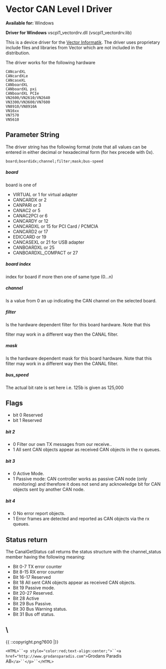 # Vector CAN Level I Driver

**Available for:** Windows

**Driver for Windows** vscpl1_vectordrv.dll (vscpl1_vectordrv.lib)

This is a device driver for the [Vector Informatik](http://www.vector-informatik.com/english). The driver uses proprietary include files and libraries from Vector which are not included in the distribution.  

The driver works for the following hardware

    CANcardXL
    CANcardXLe
    CANcaseXL
    CANboardXL
    CANboardXL pxi
    CANboardXL PCIe 
    VN2600/VN2610/VN2640
    VN3300/VN3600/VN7600
    VN8910/VN8910A
    VN16xx
    VN7570
    VN5610

## Parameter String

The driver string has the following format (note that all values can be entered in either decimal or hexadecimal form (for hex precede with 0x).

    board;boardidx;channel;filter;mask;bus-speed

##### board

board is one of

   * VIRTUAL or 1 for virtual adapter 
   * CANCARDX or 2 
   * CANPARI or 3 
   * CANAC2 or 5 
   * CANAC2PCI or 6 
   * CANCARDY or 12 
   * CANCARDXL or 15 for PCI Card / PCMCIA 
   * CANCARD2 or 17 
   * EDICCARD or 19 
   * CANCASEXL or 21 for USB adapter 
   * CANBOARDXL or 25 
   * CANBOARDXL_COMPACT or 27 

##### board index

index for board if more then one of same type (0…n)

##### channel

Is a value from 0 an up indicating the CAN channel on the selected board.

##### filter

Is the hardware dependent filter for this board hardware. Note that this

filter may work in a different way then the CANAL filter.

##### mask

Is the hardware dependent mask for this board hardware. Note that this filter may work in a different way then the CANAL filter. 

##### bus_speed

The actual bit rate is set here i.e. 125b is given as 125,000 

## Flags

   * bit 0 Reserved
   * bit 1 Reserved

##### bit 2

   * 0 Filter our own TX messages from our receive.. 
   * 1 All sent CAN objects appear as received CAN objects in the rx queues.

##### bit 3

   * 0 Active Mode. 
   * 1 Passive mode: CAN controller works as passive CAN node (only monitoring) and therefore it does not send any acknowledge bit for CAN objects sent by another CAN node.

##### bit 4

   * 0 No error report objects. 
   * 1 Error frames are detected and reported as CAN objects via the rx queues. 

## Status return

The CanalGetStatus call returns the status structure with the channel_status member having the following meaning:

   * Bit 0-7 TX error counter 
   * Bit 8-15 RX error counter 
   * Bit 16-17 Reserved 
   * Bit 18 All sent CAN objects appear as received CAN objects. 
   * Bit 19 Passive mode. 
   * Bit 20-27 Reserved. 
   * Bit 28 Active
   * Bit 29 Bus Passive. 
   * Bit 30 Bus Warning status. 
   * Bit 31 Bus off status. 

\\ 
----
{{  ::copyright.png?600  |}}

`<HTML>``<p style="color:red;text-align:center;">``<a href="http://www.grodansparadis.com">`Grodans Paradis AB`</a>``</p>``</HTML>`
